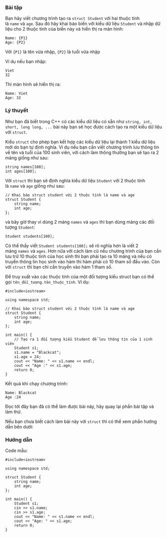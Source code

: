 ### Bài tập

Bạn hãy viết chương trình tạo ra `struct Student` với hai thuộc tính là `name` và `age`. Sau đó hãy khai báo biến với kiểu dữ liệu `Student` và nhập dữ liệu cho 2 thuộc tính của biến này và hiển thị ra màn hình:

```
Name: {P1}
Age: {P2}
```

Với `{P1}` là tên vừa nhập, `{P2}` là tuổi vừa nhập

Ví dụ nếu bạn nhập:

```
Viet
32
```

Thì màn hình sẽ hiển thị ra:

```
Name: Viet
Age: 32
```

### Lý thuyết

Như bạn đã biết trong C++ có các kiểu dữ liệu có sẵn như `string, int, short, long long, ...` bài này bạn sẽ học được cách tạo ra một kiểu dữ liệu với `struct`.

Kiểu `struct` cho phép bạn kết hợp các kiểu dữ liệu lại thành 1 kiểu dữ liệu mới do bạn tự định nghĩa. Ví dụ nếu bạn cần viết chương trình lưu thông tin về tên và tuổi của 100 sinh viên, với cách làm thông thường bạn sẽ tạo ra 2 mảng giống như sau:

```
string names[100];
int ages[100];

```

Với `struct` thì bạn sẽ định nghĩa kiểu dữ liệu `Student` với 2 thuộc tính là `name` và `age` giống như sau:

```
// Khai báo struct student với 2 thuộc tính là name và age
struct Student {
	string name;
	int age;
};
```

và bây giờ thay vì dùng 2 mảng `names` và `ages` thì bạn dùng mảng các đối tượng `Student`:

```
Student students[100];
```

Có thể thấy viết `Student students[100];` sẽ rõ nghĩa hơn là viết 2 mảng `names` và `ages`. Hơn nữa với cách làm cũ nếu chương trình của bạn cần lưu trữ 10 thuộc tính của học sinh thì bạn phải tạo ra 10 mảng và nếu có truyền thông tin học sinh vào hàm thì hàm phải có 10 tham số đầu vào. Còn với `struct` thì bạn chỉ cần truyền vào hàm 1 tham số.

Để truy xuất vào các thuộc tính của một đối tượng kiểu struct bạn có thể gọi `tên_đối_tượng.tên_thuộc_tính`. Ví dụ:

```
#include<iostream>

using namespace std;

// Khai báo struct student với 2 thuộc tính là name và age
struct Student {
	string name;
	int age;
};

int main() {
	// Tạo ra 1 đối tượng kiểu Student để lưu thông tin của 1 sinh viên
	Student s1;
	s1.name = "Blackcat";
	s1.age = 24;
	cout << "Name: " << s1.name << endl;
	cout << "Age :" << s1.age;
	return 0;
}
```

Kết quả khi chạy chương trình:

```
Name: Blackcat
Age :24
```

Đọc tới đây bạn đã có thể làm được bài này, hãy quay lại phần bài tập và làm thử.

Nếu bạn chưa biết cách làm bài này với `struct` thì có thể xem phần hướng dẫn bên dưới:

### Hướng dẫn

Code mẫu:

```
#include<iostream>

using namespace std;

struct Student {
	string name;
	int age;
};

int main() {
	Student s1;
	cin >> s1.name;
	cin >> s1.age;
	cout << "Name: " << s1.name << endl;
	cout << "Age: " << s1.age;
	return 0;
}
```